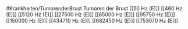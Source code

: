 #Krankheiten/TumorenderBrust
Tumoren der Brust
[[20 Hz (E)]]
[[460 Hz (E)]]
[[5120 Hz (E)]]
[[27500 Hz (E)]]
[[85000 Hz (E)]]
[[95750 Hz (E)]]
[[150000 Hz (E)]]
[[434710 Hz (E)]]
[[682450 Hz (E)]]
[[753070 Hz (E)]]